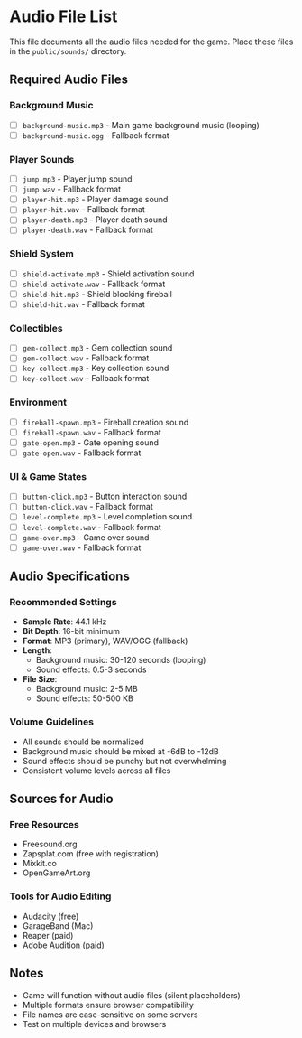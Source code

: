 # Audio File List

This file documents all the audio files needed for the game. Place these files in the `public/sounds/` directory.

## Required Audio Files

### Background Music
- [ ] `background-music.mp3` - Main game background music (looping)
- [ ] `background-music.ogg` - Fallback format

### Player Sounds
- [ ] `jump.mp3` - Player jump sound
- [ ] `jump.wav` - Fallback format
- [ ] `player-hit.mp3` - Player damage sound
- [ ] `player-hit.wav` - Fallback format
- [ ] `player-death.mp3` - Player death sound
- [ ] `player-death.wav` - Fallback format

### Shield System
- [ ] `shield-activate.mp3` - Shield activation sound
- [ ] `shield-activate.wav` - Fallback format
- [ ] `shield-hit.mp3` - Shield blocking fireball
- [ ] `shield-hit.wav` - Fallback format

### Collectibles
- [ ] `gem-collect.mp3` - Gem collection sound
- [ ] `gem-collect.wav` - Fallback format
- [ ] `key-collect.mp3` - Key collection sound
- [ ] `key-collect.wav` - Fallback format

### Environment
- [ ] `fireball-spawn.mp3` - Fireball creation sound
- [ ] `fireball-spawn.wav` - Fallback format
- [ ] `gate-open.mp3` - Gate opening sound
- [ ] `gate-open.wav` - Fallback format

### UI & Game States
- [ ] `button-click.mp3` - Button interaction sound
- [ ] `button-click.wav` - Fallback format
- [ ] `level-complete.mp3` - Level completion sound
- [ ] `level-complete.wav` - Fallback format
- [ ] `game-over.mp3` - Game over sound
- [ ] `game-over.wav` - Fallback format

## Audio Specifications

### Recommended Settings
- **Sample Rate**: 44.1 kHz
- **Bit Depth**: 16-bit minimum
- **Format**: MP3 (primary), WAV/OGG (fallback)
- **Length**: 
  - Background music: 30-120 seconds (looping)
  - Sound effects: 0.5-3 seconds
- **File Size**: 
  - Background music: 2-5 MB
  - Sound effects: 50-500 KB

### Volume Guidelines
- All sounds should be normalized
- Background music should be mixed at -6dB to -12dB
- Sound effects should be punchy but not overwhelming
- Consistent volume levels across all files

## Sources for Audio

### Free Resources
- Freesound.org
- Zapsplat.com (free with registration)
- Mixkit.co
- OpenGameArt.org

### Tools for Audio Editing
- Audacity (free)
- GarageBand (Mac)
- Reaper (paid)
- Adobe Audition (paid)

## Notes
- Game will function without audio files (silent placeholders)
- Multiple formats ensure browser compatibility
- File names are case-sensitive on some servers
- Test on multiple devices and browsers
